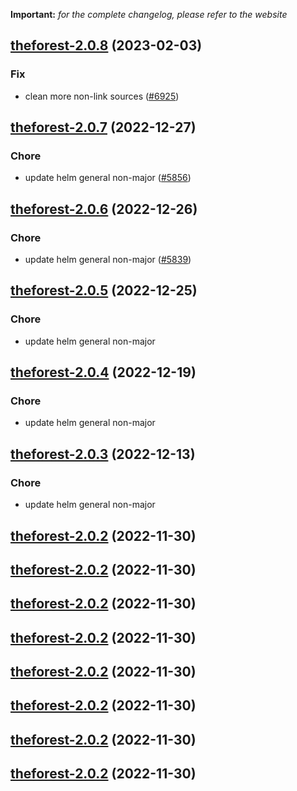 **Important:**
*for the complete changelog, please refer to the website*




## [theforest-2.0.8](https://github.com/truecharts/charts/compare/theforest-2.0.7...theforest-2.0.8) (2023-02-03)

### Fix

-  clean more non-link sources ([#6925](https://github.com/truecharts/charts/issues/6925))
  
  


## [theforest-2.0.7](https://github.com/truecharts/charts/compare/theforest-2.0.6...theforest-2.0.7) (2022-12-27)

### Chore

- update helm general non-major ([#5856](https://github.com/truecharts/charts/issues/5856))
  
  


## [theforest-2.0.6](https://github.com/truecharts/charts/compare/theforest-2.0.5...theforest-2.0.6) (2022-12-26)

### Chore

- update helm general non-major ([#5839](https://github.com/truecharts/charts/issues/5839))
  
  


## [theforest-2.0.5](https://github.com/truecharts/charts/compare/theforest-2.0.4...theforest-2.0.5) (2022-12-25)

### Chore

- update helm general non-major
  
  


## [theforest-2.0.4](https://github.com/truecharts/charts/compare/theforest-2.0.3...theforest-2.0.4) (2022-12-19)

### Chore

- update helm general non-major
  
  


## [theforest-2.0.3](https://github.com/truecharts/charts/compare/theforest-2.0.2...theforest-2.0.3) (2022-12-13)

### Chore

- update helm general non-major
  
  


## [theforest-2.0.2](https://github.com/truecharts/charts/compare/theforest-2.0.1...theforest-2.0.2) (2022-11-30)




## [theforest-2.0.2](https://github.com/truecharts/charts/compare/theforest-2.0.1...theforest-2.0.2) (2022-11-30)




## [theforest-2.0.2](https://github.com/truecharts/charts/compare/theforest-2.0.1...theforest-2.0.2) (2022-11-30)




## [theforest-2.0.2](https://github.com/truecharts/charts/compare/theforest-2.0.1...theforest-2.0.2) (2022-11-30)




## [theforest-2.0.2](https://github.com/truecharts/charts/compare/theforest-2.0.1...theforest-2.0.2) (2022-11-30)




## [theforest-2.0.2](https://github.com/truecharts/charts/compare/theforest-2.0.1...theforest-2.0.2) (2022-11-30)




## [theforest-2.0.2](https://github.com/truecharts/charts/compare/theforest-2.0.1...theforest-2.0.2) (2022-11-30)




## [theforest-2.0.2](https://github.com/truecharts/charts/compare/theforest-2.0.1...theforest-2.0.2) (2022-11-30)



